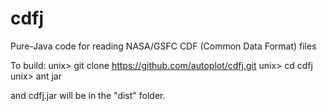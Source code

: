 # cdfj
Pure-Java code for reading NASA/GSFC CDF (Common Data Format) files

To build:
unix> git clone https://github.com/autoplot/cdfj.git
unix> cd cdfj
unix> ant jar

and cdfj.jar will be in the "dist" folder.
